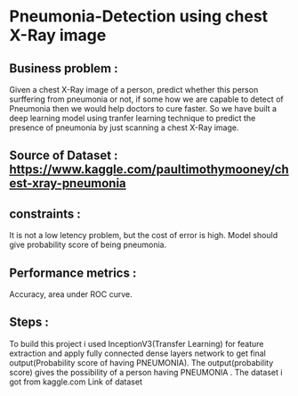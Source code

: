 # Pneumonia-Detection using chest X-Ray image
## Business problem :
Given a chest X-Ray image of a person, predict whether this person surffering from pneumonia or not, if some how we are capable to detect of Pneumonia then we would help doctors to cure faster.
So we have built a deep learning model using tranfer learning technique to predict the presence of pneumonia by just scanning a chest X-Ray image.
## Source of Dataset : https://www.kaggle.com/paultimothymooney/chest-xray-pneumonia
## constraints :
It is not a low letency problem, but the cost of error is high. Model should give probability score of being pneumonia.
## Performance metrics :
Accuracy, area under ROC curve.
## Steps :
To build this project i used InceptionV3(Transfer Learning) for feature extraction and apply fully connected dense layers network to get final output(Probability score of having PNEUMONIA).
The output(probability score) gives the possibility of a person having PNEUMONIA .
The dataset i got from kaggle.com
Link of dataset 
